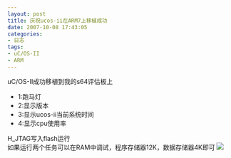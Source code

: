 ```yaml
---
layout: post
title: 庆祝ucos-ii在ARM7上移植成功 
date: 2007-10-08 17:43:05
categories:
- 日志
tags:
- uC/OS-II
- ARM
---
```


uC/OS-II成功移植到我的s64评估板上

- 1:跑马灯 
- 2:显示版本 
- 3:显示ucos-ii当前系统时间 
- 4:显示cpu使用率 

H_JTAG写入flash运行     
如果运行两个任务可以在RAM中调试，程序存储器12K，数据存储器4K即可 
![](http://i1328.photobucket.com/albums/w532/xwlogic/352969620795396642_zps2738523a.jpg)
